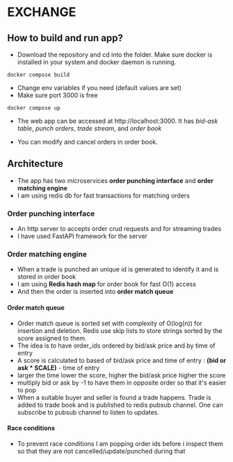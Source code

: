 # EXCHANGE

## How to build and run app?

* Download the repository and cd into the folder. Make sure docker is installed in your system and docker daemon is running.
```
docker compose build
```

* Change env variables if you need (default values are set)
* Make sure port 3000 is free

```
docker compose up
```

* The web app can be accessed at http://localhost:3000. It has *bid-ask table*, *punch orders*, *trade stream*, and *order book*

* You can modify and cancel orders in order book.


## Architecture

[](diagram.png)

* The app has two microservices **order punching interface** and **order matching engine**
* I am using redis db for fast transactions for matching orders

### Order punching interface
* An http server to accepts order crud requests and for streaming trades
* I have used FastAPI framework for the server

### Order matching engine

* When a trade is punched an unique id is generated to identify it and is stored in order book
* I am using **Redis hash map** for order book for fast O(1) access
* And then the order is inserted into **order match queue**

#### Order match queue

* Order match queue is sorted set with complexity of O(log(n)) for insertion and deletion. Redis use skip lists to store strings sorted by the score assigned to them.
* The idea is to have order_ids ordered by bid/ask price and by time of entry
* A score is calculated to based of bid/ask price and time of entry : __(bid or ask * SCALE)__ - time of entry
* larger the time lower the score, higher the bid/ask price higher the score
* multiply bid or ask by -1 to have them in opposite order so that it's easier to pop
* When a suitable buyer and seller is found a trade happens. Trade is added to trade book and is published to redis pubsub channel. One can subscribe to pubsub channel to listen to updates.

#### Race conditions

* To prevent race conditions I am popping order ids before i inspect them so that they are not cancelled/update/punched during that
